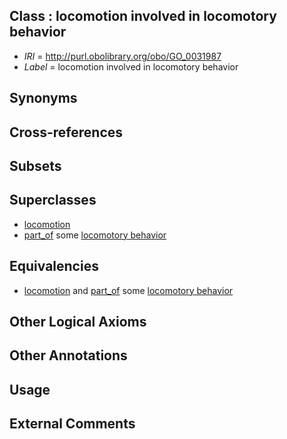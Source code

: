 
## Class : locomotion involved in locomotory behavior

 * *IRI* = http://purl.obolibrary.org/obo/GO_0031987
 * *Label* = locomotion involved in locomotory behavior

## Synonyms


## Cross-references


## Subsets


## Superclasses

 * [locomotion](../../GO/11/GO_0040011.md)
 * [part_of](../../BFO/50/BFO_0000050.md) some [locomotory behavior](../../GO/26/GO_0007626.md)

## Equivalencies

 * [locomotion](../../GO/11/GO_0040011.md) and [part_of](../../BFO/50/BFO_0000050.md) some [locomotory behavior](../../GO/26/GO_0007626.md)

## Other Logical Axioms


## Other Annotations


## Usage


## External Comments

